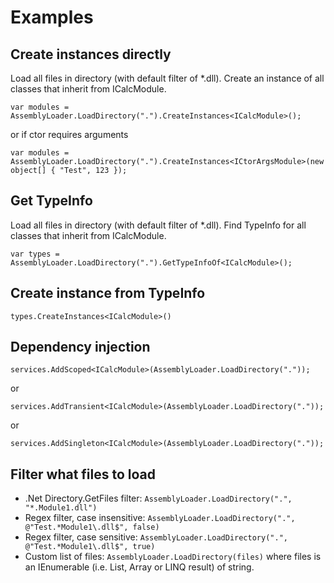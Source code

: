 # Examples

## Create instances directly
Load all files in directory (with default filter of *.dll). Create an instance of all classes that inherit from ICalcModule.

`var modules = AssemblyLoader.LoadDirectory(".").CreateInstances<ICalcModule>();`

or if ctor requires arguments

`var modules = AssemblyLoader.LoadDirectory(".").CreateInstances<ICtorArgsModule>(new object[] { "Test", 123 });`

## Get TypeInfo
Load all files in directory (with default filter of *.dll). Find TypeInfo for all classes that inherit from ICalcModule.

`var types = AssemblyLoader.LoadDirectory(".").GetTypeInfoOf<ICalcModule>();`

## Create instance from TypeInfo

`types.CreateInstances<ICalcModule>()`

## Dependency injection
`services.AddScoped<ICalcModule>(AssemblyLoader.LoadDirectory("."));`

or

`services.AddTransient<ICalcModule>(AssemblyLoader.LoadDirectory("."));`

or

`services.AddSingleton<ICalcModule>(AssemblyLoader.LoadDirectory("."));`

## Filter what files to load

* .Net Directory.GetFiles filter:
`AssemblyLoader.LoadDirectory(".", "*.Module1.dll")`
* Regex filter, case insensitive: `AssemblyLoader.LoadDirectory(".", @"Test.*Module1\.dll$", false)`
* Regex filter, case sensitive: `AssemblyLoader.LoadDirectory(".", @"Test.*Module1\.dll$", true)`
* Custom list of files: `AssemblyLoader.LoadDirectory(files)` where files is an IEnumerable (i.e. List, Array or LINQ result) of string.